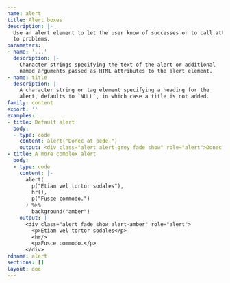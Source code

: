```yaml
---
name: alert
title: Alert boxes
description: |-
  Use an alert element to let the user know of successes or to call attention
  to problems.
parameters:
- name: '...'
  description: |-
    Character strings specifying the text of the alert or additional
    named arguments passed as HTML attributes to the alert element.
- name: title
  description: |-
    A character string or tag element specifying a heading for the
    alert, defaults to `NULL`, in which case a title is not added.
family: content
export: ''
examples:
- title: Default alert
  body:
  - type: code
    content: alert("Donec at pede.")
    output: <div class="alert alert-grey fade show" role="alert">Donec at pede.</div>
- title: A more complex alert
  body:
  - type: code
    content: |-
      alert(
        p("Etiam vel tortor sodales"),
        hr(),
        p("Fusce commodo.")
      ) %>%
        background("amber")
    output: |-
      <div class="alert fade show alert-amber" role="alert">
        <p>Etiam vel tortor sodales</p>
        <hr/>
        <p>Fusce commodo.</p>
      </div>
rdname: alert
sections: []
layout: doc
---
```

